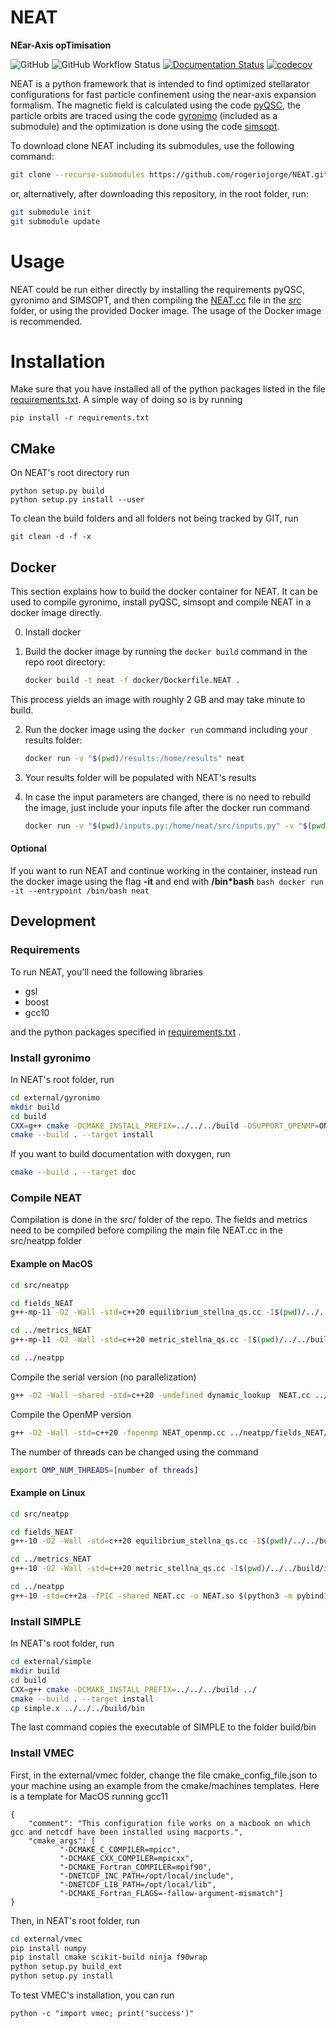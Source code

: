 
# **NEAT**
**NEar-Axis opTimisation**

![GitHub](https://img.shields.io/github/license/rogeriojorge/neat)
![GitHub Workflow Status](https://img.shields.io/github/workflow/status/rogeriojorge/NEAT/CI)
[![Documentation Status](https://readthedocs.org/projects/neat-docs/badge/?version=latest)](https://neat-docs.readthedocs.io/en/latest/?badge=latest)
[![codecov](https://codecov.io/gh/rogeriojorge/NEAT/branch/main/graph/badge.svg?token=8515A2RQL3)](https://codecov.io/gh/rogeriojorge/NEAT)

NEAT is a python framework that is intended to find optimized stellarator configurations for fast particle confinement using the near-axis expansion formalism.
The magnetic field is calculated using the code [pyQSC](https://github.com/landreman/pyQSC/), the particle orbits are traced using the code [gyronimo](https://github.com/prodrigs/gyronimo) (included as a submodule) and the optimization is done using the code [simsopt](https://github.com/hiddenSymmetries/).

To download clone NEAT including its submodules, use the following command:

```bash
git clone --recurse-submodules https://github.com/rogeriojorge/NEAT.git
```
or, alternatively, after downloading this repository, in the root folder, run:

```bash
git submodule init
git submodule update
```

# Usage

NEAT could be run either directly by installing the requirements pyQSC, gyronimo and SIMSOPT, and then compiling the [NEAT.cc](src/NEAT.cc) file in the *[src](src/)* folder, or using the provided Docker image. The usage of the Docker image is recommended.

# Installation

Make sure that you have installed all of the python packages listed in the file [requirements.txt](requirements.txt). A simple way of doing so is by running

```
pip install -r requirements.txt
```

## CMake

On NEAT's root directory run

```
python setup.py build
python setup.py install --user
```

To clean the build folders and all folders not being tracked by GIT, run

```
git clean -d -f -x
```

## Docker

This section explains how to build the docker container for NEAT. It can be used to compile gyronimo, install pyQSC, simsopt and compile NEAT in a docker image directly.

0. Install docker

1. Build the docker image by running the `docker build` command in the repo root directory:
   ```bash
   docker build -t neat -f docker/Dockerfile.NEAT .
   ```
This process yields an image with roughly 2 GB and may take minute to build.

2. Run the docker image using the `docker run` command including your results folder:
    ``` bash
    docker run -v "$(pwd)/results:/home/results" neat
    ```

3. Your results folder will be populated with NEAT's results

4. In case the input parameters are changed, there is no need to rebuild the image, just include your inputs file after the docker run command
    ``` bash
    docker run -v "$(pwd)/inputs.py:/home/neat/src/inputs.py" -v "$(pwd)/results:/home/neat/results" neat
    ```

#### Optional
If you want to run NEAT and continue working in the container, instead run the docker image using the flag **-it** and end with **/bin*bash**
    ```bash
    docker run -it --entrypoint /bin/bash neat
    ```

## Development

### Requirements
To run NEAT, you'll need the following libraries

* gsl
* boost
* gcc10

and the python packages specified in [requirements.txt](requirements.txt) .

### Install gyronimo
In NEAT's root folder, run

```bash
cd external/gyronimo
mkdir build
cd build
CXX=g++ cmake -DCMAKE_INSTALL_PREFIX=../../../build -DSUPPORT_OPENMP=ON -DSUPPORT_VMEC=ON ../
cmake --build . --target install
```

If you want to build documentation with doxygen, run

```bash
cmake --build . --target doc
```


### Compile NEAT

Compilation is done in the src/ folder of the repo. The fields and metrics need to be compiled before compiling the main file NEAT.cc in the src/neatpp folder

#### Example on MacOS

```bash
cd src/neatpp

cd fields_NEAT
g++-mp-11 -O2 -Wall -std=c++20 equilibrium_stellna_qs.cc -I$(pwd)/../../build/include -I$(pwd)/.. -c

cd ../metrics_NEAT
g++-mp-11 -O2 -Wall -std=c++20 metric_stellna_qs.cc -I$(pwd)/../../build/include -I$(pwd)/.. -c

cd ../neatpp
```

Compile the serial version (no parallelization)
```bash
g++ -O2 -Wall -shared -std=c++20 -undefined dynamic_lookup  NEAT.cc ../neatpp/fields_NEAT/equilibrium_stellna_qs.o ../metrics_NEAT/neatpp/metric_stellna_qs.o -o NEAT.so $(python3 -m pybind11 --includes) -I/opt/local/include -L/opt/local/lib -lgsl -L$(pwd)/../../build/lib -lgyronimo -I$(pwd)/.. -I$(pwd)/../../build/include -Wl,-rpath $(pwd)/../../build/lib -Wl,-rpath $(pwd)/..
```

Compile the OpenMP version
```bash
g++ -O2 -Wall -std=c++20 -fopenmp NEAT_openmp.cc ../neatpp/fields_NEAT/equilibrium_stellna_qs.o ../neatpp/metrics_NEAT/metric_stellna_qs.o -o NEAT_openmp -I/opt/local/include -L/opt/local/lib -lgsl -L$(pwd)/../../build/lib -lgyronimo -I$(pwd)/.. -I$(pwd)/../../build/include -Wl,-rpath $(pwd)/../../build/lib
```

The number of threads can be changed using the command

```bash
export OMP_NUM_THREADS=[number of threads]
```

#### Example on Linux

```bash
cd src/neatpp

cd fields_NEAT
g++-10 -O2 -Wall -std=c++20 equilibrium_stellna_qs.cc -I$(pwd)/../../build/include -I$(pwd)/.. -c

cd ../metrics_NEAT
g++-10 -O2 -Wall -std=c++20 metric_stellna_qs.cc -I$(pwd)/../../build/include -I$(pwd)/.. -c

cd ../neatpp
g++-10 -std=c++2a -fPIC -shared NEAT.cc -o NEAT.so $(python3 -m pybind11 --includes) -L/usr/lib -lgsl -L$(pwd)/../../build/lib -lgyronimo -I$(pwd)/.. -I$(pwd)/../../build/include  -Wl,-rpath $(pwd)/../../build/lib
```

### Install SIMPLE
In NEAT's root folder, run

```bash
cd external/simple
mkdir build
cd build
CXX=g++ cmake -DCMAKE_INSTALL_PREFIX=../../../build ../
cmake --build . --target install
cp simple.x ../../../build/bin
```

The last command copies the executable of SIMPLE to the folder build/bin

### Install VMEC
First, in the external/vmec folder, change the file cmake_config_file.json to your machine using an example from the cmake/machines templates. Here is a template for MacOS running gcc11

```
{
    "comment": "This configuration file works on a macbook on which gcc and netcdf have been installed using macports.",
    "cmake_args": [
           "-DCMAKE_C_COMPILER=mpicc",
           "-DCMAKE_CXX_COMPILER=mpicxx",
           "-DCMAKE_Fortran_COMPILER=mpif90",
           "-DNETCDF_INC_PATH=/opt/local/include",
           "-DNETCDF_LIB_PATH=/opt/local/lib",
           "-DCMAKE_Fortran_FLAGS=-fallow-argument-mismatch"]
}
```

Then, in NEAT's root folder, run

```bash
cd external/vmec
pip install numpy
pip install cmake scikit-build ninja f90wrap
python setup.py build_ext
python setup.py install
```

To test VMEC's installation, you can run

```
python -c "import vmec; print('success')"
```
